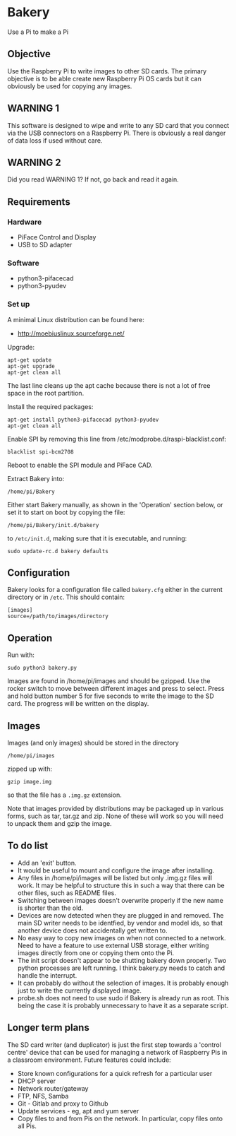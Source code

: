 # Bakery

Use a Pi to make a Pi

## Objective

Use the Raspberry Pi to write images to other SD cards. The primary objective
is to be able create new Raspberry Pi OS cards but it can obviously be used for
copying any images.

## WARNING 1

This software is designed to wipe and write to any SD card that you connect via
the USB connectors on a Raspberry Pi. There is obviously a real danger of data
loss if used without care.

## WARNING 2

Did you read WARNING 1? If not, go back and read it again.

## Requirements

### Hardware

* PiFace Control and Display
* USB to SD adapter

### Software

* python3-pifacecad
* python3-pyudev

### Set up

A minimal Linux distribution can be found here:

* http://moebiuslinux.sourceforge.net/

Upgrade:

    apt-get update
    apt-get upgrade
    apt-get clean all

The last line cleans up the apt cache because there is not a lot of free space
in the root partition.

Install the required packages:

    apt-get install python3-pifacecad python3-pyudev
    apt-get clean all

Enable SPI by removing this line from /etc/modprobe.d/raspi-blacklist.conf:

    blacklist spi-bcm2708

Reboot to enable the SPI module and PiFace CAD.

Extract Bakery into:

    /home/pi/Bakery

Either start Bakery manually, as shown in the 'Operation' section below, or
set it to start on boot by copying the file:

    /home/pi/Bakery/init.d/bakery

to `/etc/init.d`, making sure that it is executable, and running:

    sudo update-rc.d bakery defaults

## Configuration

Bakery looks for a configuration file called `bakery.cfg` either in the
current directory or in `/etc`. This should contain:

    [images]
    source=/path/to/images/directory

## Operation

Run with:

    sudo python3 bakery.py

Images are found in /home/pi/images and should be gzipped.
Use the rocker switch to move between different images and press to select.
Press and hold button number 5 for five seconds to write the image to the SD
card. The progress will be written on the display.

## Images

Images (and only images) should be stored in the directory

    /home/pi/images

zipped up with:

    gzip image.img

so that the file has a `.img.gz` extension.

Note that images provided by distributions may be packaged up in various forms,
such as tar, tar.gz and zip. None of these will work so you will need to unpack
them and gzip the image.

## To do list

* Add an 'exit' button.
* It would be useful to mount and configure the image after installing.
* Any files in /home/pi/images will be listed but only .img.gz files will work.
  It may be helpful to structure this in such a way that there can be other
  files, such as README files.
* Switching between images doesn't overwrite properly if the new name is
  shorter than the old.
* Devices are now detected when they are plugged in and removed. The main SD
  writer needs to be identfied, by vendor and model ids, so that another device
  does not accidentally get written to.
* No easy way to copy new images on when not connected to a network. Need to
  have a feature to use external USB storage, either writing images directly
  from one or copying them onto the Pi.
* The init script doesn't appear to be shutting bakery down properly. Two
  python processes are left running. I think bakery.py needs to catch and
  handle the interrupt.
* It can probably do without the selection of images. It is probably enough
  just to write the currently displayed image.
* probe.sh does not need to use sudo if Bakery is already run as root. This
  being the case it is probably unnecessary to have it as a separate script.

## Longer term plans

The SD card writer (and duplicator) is just the first step towards a 'control
centre' device that can be used for managing a network of Raspberry Pis in a
classroom environment. Future features could include:

* Store known configurations for a quick refresh for a particular user
* DHCP server
* Network router/gateway
* FTP, NFS, Samba
* Git - Gitlab and proxy to Github
* Update services - eg, apt and yum server
* Copy files to and from Pis on the network. In particular, copy files onto all Pis.
